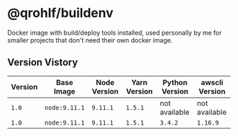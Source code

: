 # @qrohlf/buildenv

Docker image with build/deploy tools installed, used personally by me for smaller
projects that don't need their own docker image.

## Version Vistory

| Version | Base Image    | Node Version | Yarn Version | Python Version | awscli Version |
|---------|---------------|--------------|--------------|----------------|----------------|
| `1.0 `  | `node:9.11.1` | `9.11.1`     | `1.5.1`      | not available  | not available  |
| `1.0 `  | `node:9.11.1` | `9.11.1`     | `1.5.1`      | `3.4.2`        | `1.16.9`       |
